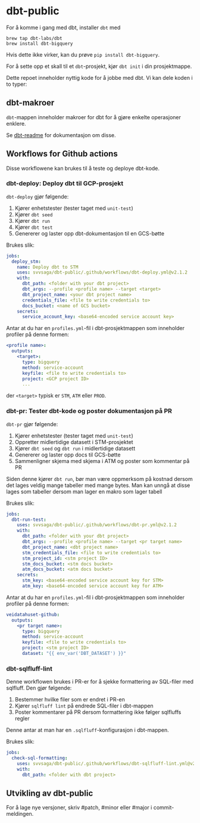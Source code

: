 # dbt-public

For å komme i gang med dbt, installer `dbt` med
```
brew tap dbt-labs/dbt
brew install dbt-bigquery
```
Hvis dette ikke virker, kan du prøve `pip install dbt-bigquery`.

For å sette opp et skall til et `dbt`-prosjekt, kjør `dbt init` i din prosjektmappe.


Dette repoet inneholder nyttig kode for å jobbe med dbt.
Vi kan dele koden i to typer:

## dbt-makroer
`dbt`-mappen inneholder makroer for dbt for å gjøre enkelte operasjoner enklere.

Se [dbt-readme](dbt/README.md) for dokumentasjon om disse.

## Workflows for Github actions
Disse workflowene kan brukes til å teste og deploye dbt-kode.

### dbt-deploy: Deploy dbt til GCP-prosjekt
`dbt-deploy` gjør følgende:
1. Kjører enhetstester (tester taget med `unit-test`)
2. Kjører `dbt seed`
3. Kjører `dbt run`
4. Kjører `dbt test`
5. Genererer og laster opp dbt-dokumentasjon til en GCS-bøtte

Brukes slik:
```yaml
jobs:
  deploy_stm:
    name: Deploy dbt to STM
    uses: svvsaga/dbt-public/.github/workflows/dbt-deploy.yml@v2.1.2
    with:
      dbt_path: <folder with your dbt project>
      dbt_args: --profile <profile name> --target <target>
      dbt_project_name: <your dbt project name>
      credentials_file: <file to write credentials to>
      docs_bucket: <name of GCS bucket>
    secrets:
      service_account_key: <base64-encoded service account key>
```

Antar at du har en `profiles.yml`-fil i dbt-prosjektmappen som inneholder profiler på denne formen:
````yaml
<profile name>:
  outputs:
    <target>:
      type: bigquery
      method: service-account
      keyfile: <file to write credentials to>
      project: <GCP project ID>
      ...
````
der `<target>` typisk er `STM`, `ATM` eller `PROD`.

### dbt-pr: Tester dbt-kode og poster dokumentasjon på PR
`dbt-pr` gjør følgende:
1. Kjører enhetstester (tester taget med `unit-test`)
2. Oppretter midlertidige datasett i STM-prosjektet
3. Kjører `dbt seed` og `dbt run` i midlertidige datasett
4. Genererer og laster opp docs til GCS-bøtte
5. Sammenligner skjema med skjema i ATM og poster som kommentar på PR

Siden denne kjører `dbt run`, bør man være oppmerksom på kostnad dersom det lages veldig mange tabeller med mange bytes.
Man kan unngå at disse lages som tabeller dersom man lager en makro som lager tabell


Brukes slik:
```yaml
jobs:
  dbt-run-test:
    uses: svvsaga/dbt-public/.github/workflows/dbt-pr.yml@v2.1.2
    with:
      dbt_path: <folder with your dbt project>
      dbt_args: --profile <profile name> --target <pr target name>
      dbt_project_name: <dbt project name>
      stm_credentials_file: <file to write credentials to>
      stm_project_id: <stm project ID>
      stm_docs_bucket: <stm docs bucket>
      atm_docs_bucket: <atm docs bucket>
    secrets:
      stm_key: <base64-encoded service account key for STM>
      atm_key: <base64-encoded service account key for ATM>
```

Antar at du har en `profiles.yml`-fil i dbt-prosjektmappen som inneholder profiler på denne formen:
```yaml
veidatahuset-github:
  outputs:
    <pr target name>:
      type: bigquery
      method: service-account
      keyfile: <file to write credentials to>
      project: <stm project ID>
      dataset: "{{ env_var('DBT_DATASET') }}"
```


### dbt-sqlfluff-lint
Denne workflowen brukes i PR-er for å sjekke formattering av SQL-filer med sqlfluff.
Den gjør følgende:
1. Bestemmer hvilke filer som er endret i PR-en
2. Kjører `sqlfluff lint` på endrede SQL-filer i dbt-mappen
3. Poster kommentarer på PR dersom formattering ikke følger sqlfluffs regler

Denne antar at man har en `.sqlfluff`-konfigurasjon i dbt-mappen.

Brukes slik:
```yaml
jobs:
  check-sql-formatting:
    uses: svvsaga/dbt-public/.github/workflows/dbt-sqlfluff-lint.yml@v2.1.2
    with:
      dbt_path: <folder with dbt project>
```

## Utvikling av dbt-public
For å lage nye versjoner, skriv #patch, #minor eller #major i commit-meldingen.
